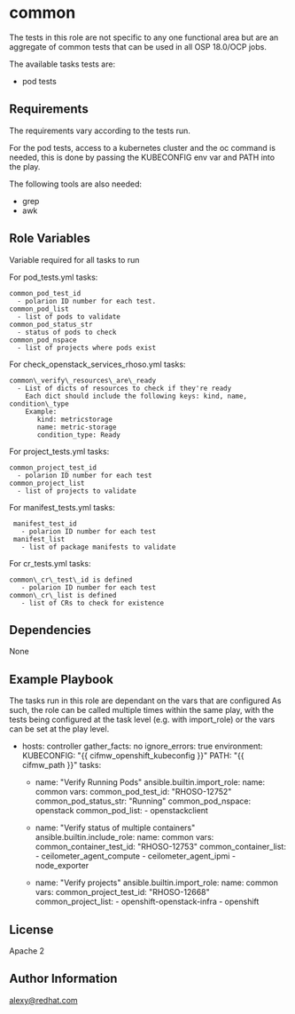 common
======

The tests in this role are not specific to any one functional area but are an
aggregate of common tests that can be used in all OSP 18.0/OCP jobs.

The available tasks tests are:

* pod tests

Requirements
------------

The requirements vary according to the tests run.

For the pod tests, access to a kubernetes cluster and the oc command is needed,
this is done by passing the KUBECONFIG env var and PATH into the play.

The following tools are also needed:
* grep
* awk

Role Variables
--------------
Variable required for all tasks to run

For pod_tests.yml tasks:

    common_pod_test_id
      - polarion ID number for each test.
    common_pod_list
      - list of pods to validate
    common_pod_status_str
      - status of pods to check
    common_pod_nspace
      - list of projects where pods exist

For check\_openstack\_services\_rhoso.yml tasks:

    common\_verify\_resources\_are\_ready
      - List of dicts of resources to check if they're ready
        Each dict should include the following keys: kind, name, condition\_type
        Example:
           kind: metricstorage
           name: metric-storage
           condition_type: Ready


For project_tests.yml tasks:

    common_project_test_id
      - polarion ID number for each test
    common_project_list
      - list of projects to validate

For manifest_tests.yml tasks:

     manifest_test_id
       - polarion ID number for each test
     manifest_list
       - list of package manifests to validate

For cr\_tests.yml tasks:

    common\_cr\_test\_id is defined
       - polarion ID number for each test
    common\_cr\_list is defined
       - list of CRs to check for existence



Dependencies
------------

None

Example Playbook
----------------

The tasks run in this role are dependant on the vars that are configured
As such, the role can be called multiple times within the same play, with the
tests being configured at the task level (e.g. with import_role) or the vars
can be set at the play level.

  - hosts: controller
    gather_facts: no
    ignore_errors: true
    environment:
      KUBECONFIG: "{{ cifmw_openshift_kubeconfig }}"
      PATH: "{{ cifmw_path }}"
    tasks:
      - name: "Verify Running Pods"
        ansible.builtin.import_role:
          name: common
        vars:
            common_pod_test_id: "RHOSO-12752"
            common_pod_status_str: "Running"
            common_pod_nspace: openstack
            common_pod_list:
              - openstackclient

      - name: "Verify status of multiple containers"
        ansible.builtin.include_role:
          name: common
        vars:
            common_container_test_id: "RHOSO-12753"
            common_container_list:
                - ceilometer_agent_compute
                - ceilometer_agent_ipmi
                - node_exporter

      - name: "Verify projects"
        ansible.builtin.import_role:
          name: common
        vars:
          common_project_test_id: "RHOSO-12668"
          common_project_list:
            - openshift-openstack-infra
            - openshift

License
-------

Apache 2

Author Information
------------------

alexy@redhat.com
